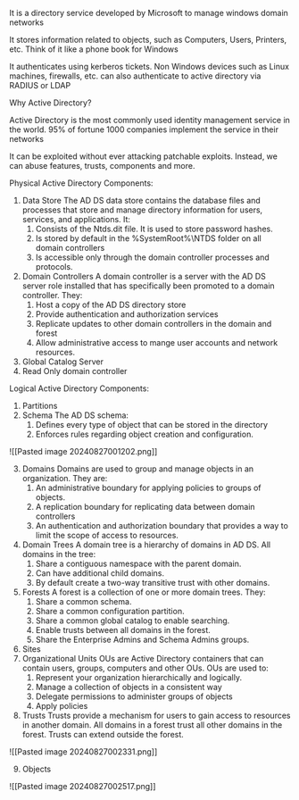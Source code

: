 It is a directory service developed by Microsoft to manage windows domain networks

It stores information related to objects, such as Computers, Users, Printers, etc. Think of it like a phone book for Windows

It authenticates using kerberos tickets. Non Windows devices such as Linux machines, firewalls, etc. can also authenticate to active directory via RADIUS or LDAP

Why Active Directory?

Active Directory is the most commonly used identity management service in the world. 95% of fortune 1000 companies implement the service in their networks

It can be exploited without ever attacking patchable exploits. Instead, we can abuse features, trusts, components and more.

Physical Active Directory Components:

1) Data Store
	The AD DS data store contains the database files and processes that store and manage directory information for users, services, and applications. It:
	1) Consists of the Ntds.dit file. It is used to store password hashes.
	2) Is stored by default in the %SystemRoot%\\NTDS folder on all domain controllers
	3) Is accessible only through the domain controller processes and protocols.
2) Domain Controllers
	A domain controller is a server with the AD DS server role installed that has specifically been promoted to a domain controller. They:
	1) Host a copy of the AD DS directory store
	2) Provide authentication and authorization services
	3) Replicate updates to other domain controllers in the domain and forest
	4) Allow administrative access to mange user accounts and network resources.
3) Global Catalog Server
4) Read Only domain controller

Logical Active Directory Components:

1) Partitions
2) Schema 
	The AD DS schema:
	1) Defines every type of object that can be stored in the directory
	2) Enforces rules regarding object creation and configuration.

![[Pasted image 20240827001202.png]]

3) Domains
	Domains are used to group and manage objects in an organization. They are:
	1) An administrative boundary for applying policies to groups of objects.
	2) A replication boundary for replicating data between domain controllers
	3) An authentication and authorization boundary that provides a way to limit the scope of access to resources.
4) Domain Trees
	A domain tree is a hierarchy of domains in AD DS. All domains in the tree:
	1) Share a contiguous namespace with the parent domain.
	2) Can have additional child domains.
	3) By default create a two-way transitive trust with other domains.
5) Forests
	A forest is a collection of one or more domain trees. They:
	1) Share a common schema.
	2) Share a common configuration partition.
	3) Share a common global catalog to enable searching.
	4) Enable trusts between all domains in the forest.
	5) Share the Enterprise Admins and Schema Admins groups.
6) Sites
7) Organizational Units
	OUs are Active Directory containers that can contain users, groups, computers and other OUs. OUs are used to:
	1) Represent your organization hierarchically and logically.
	2) Manage a collection of objects in a consistent way
	3) Delegate permissions to administer groups of objects
	4) Apply policies
8) Trusts
	Trusts provide a mechanism for users to gain access to resources in another domain. All domains in a forest trust all other domains in the forest. Trusts can extend outside the forest.

![[Pasted image 20240827002331.png]]

9) Objects

![[Pasted image 20240827002517.png]]